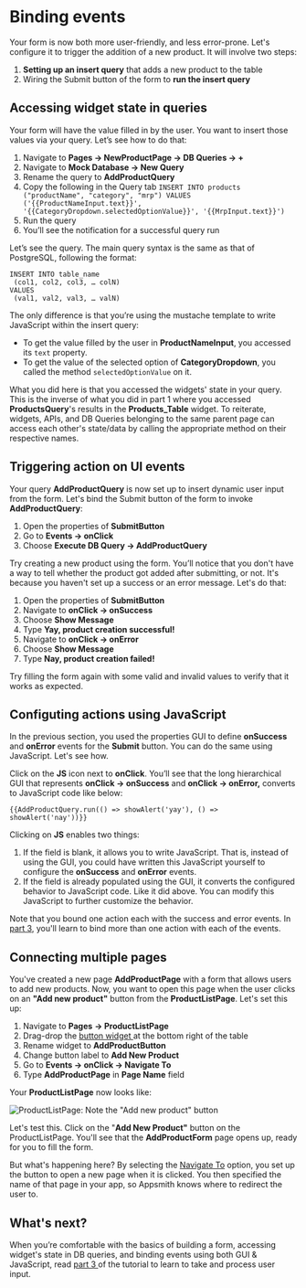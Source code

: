 # Binding events

Your form is now both more user-friendly, and less error-prone. Let's configure it to trigger the addition of a new product. It will involve two steps:

1. **Setting up an insert query** that adds a new product to the table
2. Wiring the Submit button of the form to **run the insert query**

## Accessing widget state in queries

Your form will have the value filled in by the user. You want to insert those values via your query. Let’s see how to do that:

1. Navigate to **Pages → NewProductPage → DB Queries → +**
2. Navigate to **Mock Database → New Query**
3. Rename the query to **AddProductQuery**
4. Copy the following in the Query tab  `INSERT INTO products ("productName", "category", "mrp") VALUES ('{{ProductNameInput.text}}', '{{CategoryDropdown.selectedOptionValue}}', '{{MrpInput.text}}')` 
5. Run the query
6. You’ll see the notification for a successful query run

Let’s see the query. The main query syntax is the same as that of PostgreSQL, following the format:

```text
INSERT INTO table_name
 (col1, col2, col3, … colN)
VALUES
 (val1, val2, val3, … valN)
```

The only difference is that you’re using the mustache template to write JavaScript within the insert query:

* To get the value filled by the user in **ProductNameInput**, you accessed its `text` property.
* To get the value of the selected option of **CategoryDropdown**, you called the method `selectedOptionValue` on it.

What you did here is that you accessed the widgets' state in your query. This is the inverse of what you did in part 1 where you accessed **ProductsQuery**'s results in the **Products\_Table** widget. To reiterate, widgets, APIs, and DB Queries belonging to the same parent page can access each other's state/data by calling the appropriate method on their respective names.

## Triggering action on UI events

Your query **AddProductQuery** is now set up to insert dynamic user input from the form. Let's bind the Submit button of the form to invoke **AddProductQuery**:

1. Open the properties of **SubmitButton**
2. Go to **Events → onClick**
3. Choose **Execute DB Query → AddProductQuery**

Try creating a new product using the form. You’ll notice that you don't have a way to tell whether the product got added after submitting, or not. It's because you haven't set up a success or an error message. Let's do that:

1. Open the properties of **SubmitButton**
2. Navigate to **onClick → onSuccess** 
3. Choose **Show Message**
4. Type **Yay, product creation successful!**
5. Navigate to **onClick → onError**
6. Choose **Show Message**
7. Type **Nay, product creation failed!**

Try filling the form again with some valid and invalid values to verify that it works as expected.

## Configuting actions using JavaScript

In the previous section, you used the properties GUI to define **onSuccess** and **onError** events for the **Submit** button. You can do the same using JavaScript. Let's see how.

Click on the **JS** icon next to **onClick**. You’ll see that the long hierarchical GUI that represents **onClick → onSuccess** and **onClick → onError,** converts to JavaScript code like below:

```text
{{AddProductQuery.run(() => showAlert('yay'), () => showAlert('nay'))}}
```

Clicking on **JS** enables two things:

1. If the field is blank, it allows you to write JavaScript. That is, instead of using the GUI, you could have written this JavaScript yourself to configure the **onSuccess** and **onError** events.
2. If the field is already populated using the GUI, it converts the configured behavior to JavaScript code. Like it did above. You can modify this JavaScript to further customize the behavior. 

Note that you bound one action each with the success and error events. In [part 3](https://app.gitbook.com/@appsmith/s/appsmith/~/drafts/-MNo2nMKgdMWZ9VCFlcr/v/v1.3/tutorial/part-3-widget-interaction/running-multiple-actions-on-submit), you'll learn to bind more than one action with each of the events. 

## Connecting multiple pages

You've created a new page **AddProductPage** with a form that allows users to add new products. Now, you want to open this page when the user clicks on an **"Add new product"** button from the **ProductListPage**. Let's set this up:

1. Navigate to **Pages** **→ ProductListPage**
2. Drag-drop the [button widget ](https://docs.appsmith.com/widget-reference/button)at the bottom right of the table
3. Rename widget to **AddProductButton**
4. Change button label to **Add New Product**
5. Go to **Events → onClick → Navigate To** 
6. Type **AddProductPage** in **Page Name** field

Your **ProductListPage** now looks like: 

![ProductListPage: Note the &quot;Add new product&quot; button](../../.gitbook/assets/image%20%283%29.png)

Let's test this. Click on the "**Add New Product"** button on the ProductListPage. You'll see that the **AddProductForm** page opens up, ready for you to fill the form. 

But what's happening here? By selecting the [Navigate To](https://docs.appsmith.com/function-reference/navigateto) option, you set up the button to open a new page when it is clicked. You then specified the name of that page in your app, so Appsmith knows where to redirect the user to. 

## What's next?

When you’re comfortable with the basics of building a form, accessing widget's state in DB queries, and binding events using both GUI & JavaScript, read [part 3 ](https://app.gitbook.com/@appsmith/s/appsmith/~/drafts/-MNXsPmxVacsRbqB7S_f/v/v1.3/tutorial/part-2-creating-a-basic-form)of the tutorial to learn to take and process user input.

